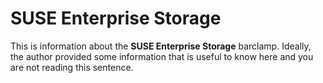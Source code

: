 # SUSE Enterprise Storage

This is information about the **SUSE Enterprise Storage** barclamp. Ideally, the author
provided some information that is useful to know here and you are not reading this sentence.
